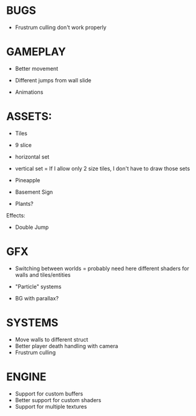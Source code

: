 
# BUGS
- Frustrum culling don't work properly

# GAMEPLAY

- Better movement
- Different jumps from wall slide

- Animations

# ASSETS:
- Tiles
- 9 slice
- horizontal set
- vertical set
 = If I allow only 2 size tiles, I don't have to draw those sets

- Pineapple
- Basement Sign
- Plants?

Effects:
 - Double Jump


# GFX

- Switching between worlds 
    = probably need here different shaders for walls and tiles/entities

- "Particle" systems

- BG with parallax?

# SYSTEMS

- Move walls to different struct
- Better player death handling with camera
- Frustrum culling

# ENGINE

- Support for custom buffers
- Better support for custom shaders
- Support for multiple textures